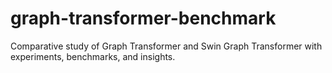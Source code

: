 # graph-transformer-benchmark
Comparative study of Graph Transformer and Swin Graph Transformer with experiments, benchmarks, and insights.
